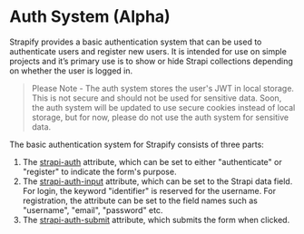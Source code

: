 # Auth System (Alpha)

Strapify provides a basic authentication system that can be used to authenticate users and register new users.  It is intended for use on simple projects and it’s primary use is to show or hide Strapi collections depending on whether the user is logged in.

> Please Note - The auth system stores the user's JWT in local storage.  This is not secure and should not be used for sensitive data.  Soon, the auth system will be updated to use secure cookies instead of local storage, but for now, please do not use the auth system for sensitive data.

The basic authentication system for Strapify consists of three parts:

1. The [strapi-auth](strapi-auth.md) attribute, which can be set to either "authenticate" or "register" to indicate the form's purpose.
2. The [strapi-auth-input](strapi-auth-input.md) attribute, which can be set to the Strapi data field. For login, the keyword "identifier" is reserved for the username. For registration, the attribute can be set to the field names such as "username", "email", "password" etc.
3. The [strapi-auth-submit](strapi-auth-submit.md) attribute, which submits the form when clicked.